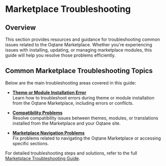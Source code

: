 # Marketplace Troubleshooting

## Overview

This section provides resources and guidance for troubleshooting common issues related to the Oqtane Marketplace. Whether you're experiencing issues with installing, updating, or managing marketplace modules, this guide will help you resolve those problems efficiently.

## Common Marketplace Troubleshooting Topics

Below are the main troubleshooting areas covered in this guide:

- **[Theme or Module Installation Error](../troubleshooting/troubleshooting-marketplace.md#issue-1-theme-or-module-installation-error)**  
  Learn how to troubleshoot errors during theme or module installation from the Oqtane Marketplace, including errors or conflicts.

- **[Compatibility Problems](../troubleshooting/troubleshooting-marketplace.md#issue-2-compatibility-problems)**  
  Resolve compatibility issues between themes, modules, or translations installed from the Marketplace and your Oqtane site.

- **[Marketplace Navigation Problems](../troubleshooting/troubleshooting-marketplace.md#issue-3-marketplace-navigation-problems)**  
  Fix problems related to navigating the Oqtane Marketplace or accessing specific sections.

For detailed troubleshooting steps and solutions, refer to the full [Marketplace Troubleshooting Guide](../troubleshooting/troubleshooting-marketplace.md).
